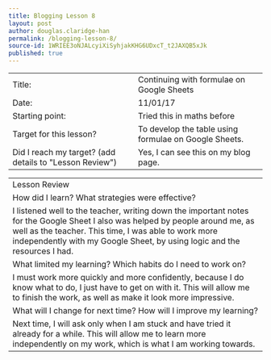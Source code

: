 ```yaml
---
title: Blogging Lesson 8
layout: post
author: douglas.claridge-han
permalink: /blogging-lesson-8/
source-id: 1WRIEE3oNJALcyiXiSyhjakKHG6UDxcT_t2JAXQB5xJk
published: true
---
```

<table>
  <tr>
    <td>Title:</td>
    <td>Continuing with formulae on Google Sheets</td>
  </tr>
  <tr>
    <td>Date:</td>
    <td>11/01/17</td>
  </tr>
  <tr>
    <td>Starting point:</td>
    <td>Tried this in maths before</td>
  </tr>
  <tr>
    <td>Target for this lesson?</td>
    <td>To develop the table using formulae on Google Sheets.</td>
  </tr>
  <tr>
    <td>Did I reach my target? 
(add details to "Lesson Review")</td>
    <td>Yes, I can see this on my blog page.</td>
  </tr>
</table>


<table>
  <tr>
    <td>Lesson Review</td>
  </tr>
  <tr>
    <td>How did I learn? What strategies were effective? </td>
  </tr>
  <tr>
    <td>I listened well to the teacher, writing down the important notes for the Google Sheet
I also was helped by people around me, as well as the teacher. This time, I was able to work more independently with my Google Sheet, by using logic and the resources I had.</td>
  </tr>
  <tr>
    <td>What limited my learning? Which habits do I need to work on? </td>
  </tr>
  <tr>
    <td>I must work more quickly and more confidently, because I do know what to do, I just have to get on with it. This will allow me to finish the work, as well as make it look more impressive.</td>
  </tr>
  <tr>
    <td>What will I change for next time? How will I improve my learning?</td>
  </tr>
  <tr>
    <td>Next time, I will ask only when I am stuck and have tried it already for a while. This will allow me to learn more independently on my work, which is what I am working towards.</td>
  </tr>
</table>


